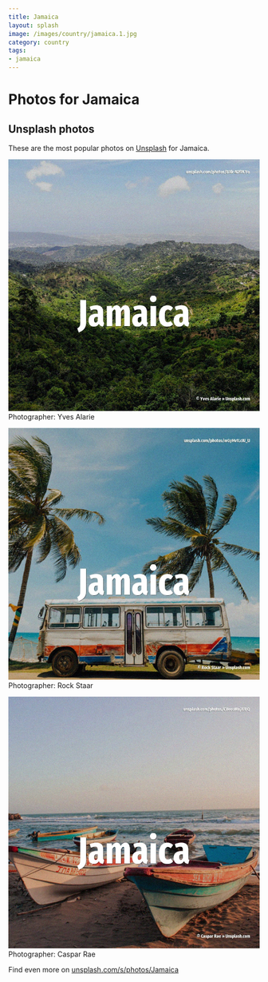 ```yaml
---
title: Jamaica
layout: splash
image: /images/country/jamaica.1.jpg
category: country
tags:
- jamaica
---
```

# Photos for Jamaica
 
## Unsplash photos
These are the most popular photos on [Unsplash](https://unsplash.com) for Jamaica.
 
![Jamaica](/images/country/jamaica.1.jpg)
Photographer:  Yves Alarie
 
![Jamaica](/images/country/jamaica.2.jpg)
Photographer:  Rock Staar
 
![Jamaica](/images/country/jamaica.3.jpg)
Photographer:  Caspar Rae
 
Find even more on [unsplash.com/s/photos/Jamaica](https://unsplash.com/s/photos/Jamaica)
 

